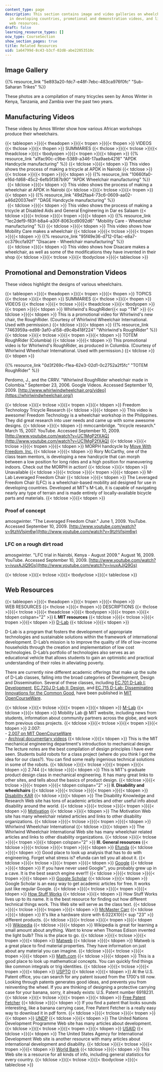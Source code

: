 ```yaml
---
content_type: page
description: This section contains image and video galleries on wheelchair design
  in developing countries, promotional and demonstration videos, and links to related
  web resources.
draft: false
learning_resource_types: []
ocw_type: CourseSection
show_section_pages: true
title: Related Resources
uid: 1a64799d-8c43-b3cf-02d8-abe22053510c
---
```

## Image Gallery

{{% resource_link "5e893a20-fdc7-e48f-7ebc-483ca976f0fc" "Sub-Saharan Trikes" %}}

These photos are a compilation of many tricycles seen by Amos Winter in Kenya, Tanzania, and Zambia over the past two years.

## Manufacturing Videos

These videos by Amos Winter show how various African workshops produce their wheelchairs.

{{< tableopen >}}{{< theadopen >}}{{< tropen >}}{{< thopen >}}
VIDEOS
{{< thclose >}}{{< thopen >}}
SUMMARIES
{{< thclose >}}{{< trclose >}}{{< theadclose >}}{{< tbodyopen >}}{{< tropen >}}{{< tdopen >}}
{{% resource_link "a1fac90c-c9be-5389-a346-17aa9aeb4216" "APDK Handcycle manufacturing" %}}
{{< tdclose >}}{{< tdopen >}}
This video shows the process of making a tricycle at APDK in Nairobi
{{< tdclose >}}{{< trclose >}}{{< tropen >}}{{< tdopen >}}
{{% resource_link "10660fa0-e16d-fd68-45c2-6efb5f387b90" "APDK Wheelchair manufacturing" %}}     
 
{{< tdclose >}}{{< tdopen >}}
This video shows the process of making a wheelchair at APDK in Nairobi
{{< tdclose >}}{{< trclose >}}{{< tropen >}}{{< tdopen >}}
{{% resource_link "49d2faa4-73c6-0609-aa02-a46d20037ee1" "DAGE Handcycle manufacturing" %}}     
 
{{< tdclose >}}{{< tdopen >}}
This video shows the process of making a tricycle at Disabled Aids and General Engineering in Dar es Salaam
{{< tdclose >}}{{< trclose >}}{{< tropen >}}{{< tdopen >}}
{{% resource_link "1ec2def9-f83f-b8a4-a30f-8063cd9092d6" "Mobility Care - Wheelchair manufacturing" %}}
{{< tdclose >}}{{< tdopen >}}
This video shows how Mobility Care makes a wheelchair
{{< tdclose >}}{{< trclose >}}{{< tropen >}}{{< tdopen >}}
{{% resource_link "95f49e36-d712-01ac-e8a7-cc379ccfa92f" "Disacare - Wheelchair manufacturing" %}}     
 
{{< tdclose >}}{{< tdopen >}}
This video shows how Disacare makes a wheelchair, as well as some of the modifications they have invented in their shop
{{< tdclose >}}{{< trclose >}}{{< tbodyclose >}}{{< tableclose >}}

## Promotional and Demonstration Videos

These videos highlight the designs of various wheelchairs.

{{< tableopen >}}{{< theadopen >}}{{< tropen >}}{{< thopen >}}
TOPICS
{{< thclose >}}{{< thopen >}}
SUMMARIES
{{< thclose >}}{{< thopen >}}
VIDEOS
{{< thclose >}}{{< trclose >}}{{< theadclose >}}{{< tbodyopen >}}{{< tropen >}}{{< tdopen >}}
Whirlwind's RoughRider{{< sup "TM" >}}
{{< tdclose >}}{{< tdopen >}}
This is a promotional video for Whirlwind's new chair, the RoughRider. (Courtesy of Whirlwind Wheelchair International. Used with permission.)
{{< tdclose >}}{{< tdopen >}}
{{% resource_link "7463959a-ed98-3af0-a158-d9c4b418f224" "Whirlwind's RoughRider" %}}
{{< tdclose >}}{{< trclose >}}{{< tropen >}}{{< tdopen >}}
TOTEM RoughRider (Columbia)
{{< tdclose >}}{{< tdopen >}}
This promotional video is for Whirlwind's RoughRider, as produced in Columbia. (Courtesy of Whirlwind Wheelchair International. Used with permission.)
{{< tdclose >}}{{< tdopen >}}

{{% resource_link "0d3f269c-f1ea-62e3-02d1-0c2752a2f5fc" "TOTEM RoughRider" %}}

Perdomo, J., and the CRRV. "Whirlwind RoughRider wheelchair made in Colombia." September 23, 2006. Google Videos. Accessed September 10, 2009. [http://www.whirlwindwheelchair.org/video](https://whirlwindwheelchair.org/)

{{< tdclose >}}{{< trclose >}}{{< tropen >}}{{< tdopen >}}
Freedom Technology Tricycle Research
{{< tdclose >}}{{< tdopen >}}
This video is awesome! Freedom Technology is a wheelchair workshop in the Philippines. They did great research into user needs and came up with some awesome designs.
{{< tdclose >}}{{< tdopen >}}
mmccambridge. "tricycle research." March 15, 2007. YouTube. Accessed September 10, 2009. [http://www.youtube.com/watch?v=UC1MgP2fXAQ](http://www.youtube.com/watch?v=UC1MgP2fXAQ)
{{< tdclose >}}{{< trclose >}}{{< tropen >}}{{< tdopen >}}
MORPH handcycle by [Move With Freedom, Inc.](https://morphhc.posthaven.com)
{{< tdclose >}}{{< tdopen >}}
Rory McCarthy, one of the class team mentors, is developing a new handcycle that can morph between a low position for long rides and a high position for maneuvering indoors. Check out the MORPH in action!
{{< tdclose >}}{{< tdopen >}}
Unavailable
{{< tdclose >}}{{< trclose >}}{{< tropen >}}{{< tdopen >}}
M-Lab Leveraged Freedom Chair
{{< tdclose >}}{{< tdopen >}}
The Leveraged Freedom Chair (LFC) is a wheelchair-based mobility aid designed for use in developing countries. Developed at MIT's M-Lab, it is capable of navigating nearly any type of terrain and is made entirely of locally-available bicycle parts and materials.
{{< tdclose >}}{{< tdopen >}}

### Proof of concept

amosgwinter. "The Leveraged Freedom Chair." June 1, 2009. YouTube. Accessed September 10, 2009. [http://www.youtube.com/watch?v=9tzhVIsjm6w](http://www.youtube.com/watch?v=9tzhVIsjm6w)

### LFC on a rough dirt road

amosgwinter. "LFC trial in Nairobi, Kenya - August 2009." August 16, 2009. YouTube. Accessed September 10, 2009. [http://www.youtube.com/watch?v=ivuxAJjQ9Gs](http://www.youtube.com/watch?v=ivuxAJjQ9Gs)

{{< tdclose >}}{{< trclose >}}{{< tbodyclose >}}{{< tableclose >}}

## Web Resources

{{< tableopen >}}{{< theadopen >}}{{< tropen >}}{{< thopen >}}
WEB RESOURCES
{{< thclose >}}{{< thopen >}}
DESCRIPTIONS
{{< thclose >}}{{< trclose >}}{{< theadclose >}}{{< tbodyopen >}}{{< tropen >}}{{< tdopen colspan="2" >}}
**I. MIT resources**
{{< tdclose >}}{{< trclose >}}{{< tropen >}}{{< tdopen >}}
[D-Lab](http://d-lab.mit.edu/)
{{< tdclose >}}{{< tdopen >}}

D-Lab is a program that fosters the development of appropriate technologies and sustainable solutions within the framework of international development. D-Lab’s mission is to improve the quality of life of low-income households through the creation and implementation of low cost technologies. D-Lab’s portfolio of technologies also serves as an educational vehicle that allows students to gain an optimistic and practical understanding of their roles in alleviating poverty.

There are currently nine different academic offerings that make up the suite of D-Lab classes, falling into the broad categories of Development, Design and Dissemination. Several of these classes, including [EC.701 D-Lab I: Development](/courses/ec-701j-d-lab-i-development-fall-2009), [EC.720J D-Lab II: Design](/courses/ec-720j-d-lab-ii-design-spring-2010), and [EC.715 D-Lab: Disseminating Innovations for the Common Good](/courses/ec-715-d-lab-disseminating-innovations-for-the-common-good-spring-2007), have been published in [MIT OpenCourseWare](/).

{{< tdclose >}}{{< trclose >}}{{< tropen >}}{{< tdopen >}}
[M-Lab](http://mlab.mit.edu/)
{{< tdclose >}}{{< tdopen >}}
Mobility Lab @ MIT website, including news from students, information about community partners across the globe, and work from previous class projects.
{{< tdclose >}}{{< trclose >}}{{< tropen >}}{{< tdopen >}}
2.007:     
\- [2.007 on MIT OpenCourseWare](/courses/2-007-design-and-manufacturing-i-spring-2009)     
\- [Archival documentary videos](https://video.odl.mit.edu/collections/a26ca9bd842a4c04a7f1526dca624536)
{{< tdclose >}}{{< tdopen >}}
This is the MIT mechanical engineering department's introduction to mechanical design. The lecture notes are the best compilation of design principles I have ever seen. Students build robots for a class project (where do you think I got the idea for our class?). You can find some really ingenious technical solutions in some of the robots.
{{< tdclose >}}{{< trclose >}}{{< tropen >}}{{< tdopen >}}
2.744
{{< tdclose >}}{{< tdopen >}}
This is MIT's graduate product design class in mechanical engineering. It has many great links to other sites, and tells about the basics of product design.
{{< tdclose >}}{{< trclose >}}{{< tropen >}}{{< tdopen colspan="2" >}}
**II. Disability and wheelchairs**
{{< tdclose >}}{{< trclose >}}{{< tropen >}}{{< tdopen >}}
[Disability KAR](http://www.disabilityrightsfund.org/)
{{< tdclose >}}{{< tdopen >}}
The Disability Knowledge and Research Web site has tons of academic articles and other useful info about disability around the world.
{{< tdclose >}}{{< trclose >}}{{< tropen >}}{{< tdopen >}}
[Motivation](http://www.motivation.org.uk/)
{{< tdclose >}}{{< tdopen >}}
The Motivation Web site has many wheelchair related articles and links to other disability organizations.
{{< tdclose >}}{{< trclose >}}{{< tropen >}}{{< tdopen >}}
Whirlwind Wheelchair International
{{< tdclose >}}{{< tdopen >}}
The Whirlwind Wheelchair International Web site has many wheelchair related articles and links to other disability organizations.
{{< tdclose >}}{{< trclose >}}{{< tropen >}}{{< tdopen colspan="2" >}}
**III. General resources**
{{< tdclose >}}{{< trclose >}}{{< tropen >}}{{< tdopen >}}
[Efunda](http://www.efunda.com/home.cfm)
{{< tdclose >}}{{< tdopen >}}
Good place to look up analysis that has to do with engineering. Forget what stress is? efunda can tell you all about it.
{{< tdclose >}}{{< trclose >}}{{< tropen >}}{{< tdopen >}}
[Google](http://www.google.com/)
{{< tdclose >}}{{< tdopen >}}
If you have never used Google™, you probably grew up in a cave. It is the best search engine ever!!!
{{< tdclose >}}{{< trclose >}}{{< tropen >}}{{< tdopen >}}
[Google Scholar](http://scholar.google.com/)
{{< tdclose >}}{{< tdopen >}}
Google Scholar is an easy way to get academic articles for free. It works just like regular Google.
{{< tdclose >}}{{< trclose >}}{{< tropen >}}{{< tdopen >}}
[How Stuff Works](http://www.howstuffworks.com/)
{{< tdclose >}}{{< tdopen >}}
How Stuff Works lives up to its name. It is the best resource for finding out how different technical things work. This Web site will serve as the class text.
{{< tdclose >}}{{< trclose >}}{{< tropen >}}{{< tdopen >}}
[McMaster Carr](http://www.mcmaster.com/)
{{< tdclose >}}{{< tdopen >}}
It's like a hardware store with 6.022X10{{< sup "23" >}} different products.
{{< tdclose >}}{{< trclose >}}{{< tropen >}}{{< tdopen >}}
[Wikipedia](http://www.wikipedia.org/)
{{< tdclose >}}{{< tdopen >}}
Wikipedia is great for learning a small amount about anything. Want to know when Thomas Edison invented the light bulb? This is the place to go.
{{< tdclose >}}{{< trclose >}}{{< tropen >}}{{< tdopen >}}
[Matweb](http://www.matweb.com/index.asp?ckck=1)
{{< tdclose >}}{{< tdopen >}}
Matweb is a great place to find material properties. They have information on just about any material you can imagine.
{{< tdclose >}}{{< trclose >}}{{< tropen >}}{{< tdopen >}}
[Math.com](http://www.math.com/)
{{< tdclose >}}{{< tdopen >}}
This is a good place to look up mathematical concepts. You can quickly find things like common integrals or trig identities.
{{< tdclose >}}{{< trclose >}}{{< tropen >}}{{< tdopen >}}
[USPTO](http://www.uspto.gov/)
{{< tdclose >}}{{< tdopen >}}
At the U.S. Patent office, you can search for any patent issued from the 1700's till now. Looking through patents generates good ideas, and prevents you from reinventing the wheel. If you are thinking of designing a protective carrying case for your banana, sorry, it already exists: U.S. Patent number 6918231.
{{< tdclose >}}{{< trclose >}}{{< tropen >}}{{< tdopen >}}
[Free Patent Fetcher](http://free.patentfetcher.com/)
{{< tdclose >}}{{< tdopen >}}
If you find a patent that looks sounds interesting, like a banana carrying case, Free Patent Fetcher is a really easy way to download it in pdf form.
{{< tdclose >}}{{< trclose >}}{{< tropen >}}{{< tdopen >}}
[UNDP](http://www.undp.org/)
{{< tdclose >}}{{< tdopen >}}
The United Nations Development Programme Web site has many articles about development.
{{< tdclose >}}{{< trclose >}}{{< tropen >}}{{< tdopen >}}
[USAID](http://www.usaid.gov/)
{{< tdclose >}}{{< tdopen >}}
The United States Agency for International Development Web site is another resource with many articles about international development and disability.
{{< tdclose >}}{{< trclose >}}{{< tropen >}}{{< tdopen >}}
[World Bank](http://www.worldbank.org/)
{{< tdclose >}}{{< tdopen >}}
This Web site is a resource for all kinds of info, including general statistics for every country.
{{< tdclose >}}{{< trclose >}}{{< tbodyclose >}}{{< tableclose >}}